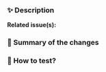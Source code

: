 ### ✨ Description

**Related issue(s):** <!-- Paste a GitHub issue URL or another pull request URL -->

<!-- General summary of what the PR aims to do -->
<!-- For UI changes, don't hesitate to provide before/after screenshots -->

### 📖 Summary of the changes

<!-- Summary of the most important changes in the code that will help your reviewers, the choices made and why -->

### 🧪 How to test?

<!-- Steps required to test the PR or a pointer to the relevant automated tests -->
